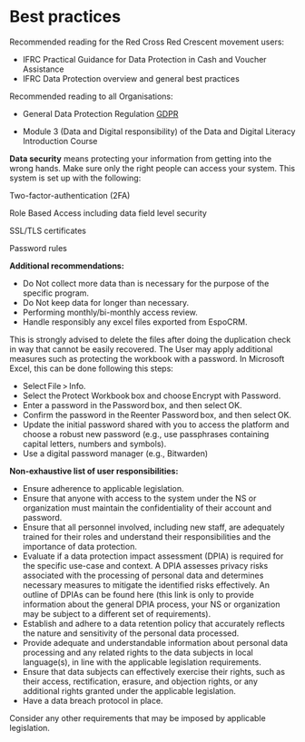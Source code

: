 # Best practices

Recommended reading for the Red Cross Red Crescent movement users:

- IFRC Practical Guidance for Data Protection in Cash and Voucher Assistance
- IFRC Data Protection overview and general best practices

Recommended reading to all Organisations:

- General Data Protection Regulation [GDPR](https://gdpr-info.eu/)

- Module 3 (Data and Digital responsibility) of the Data and Digital Literacy Introduction Course

**Data security** means protecting your information from getting into the wrong hands. Make sure only the right people can access your system. This system is set up with the following: 

Two-factor-authentication (2FA) 

Role Based Access including data field level security 

SSL/TLS certificates 

Password rules 

**Additional recommendations:** 

- Do Not collect more data than is necessary for the purpose of the specific program.
- Do Not keep data for longer than necessary.
- Performing monthly/bi-monthly access review.
- Handle responsibly any excel files exported from EspoCRM.

This is strongly advised to delete the files after doing the duplication check in way that cannot be easily recovered. The User may apply additional measures such as protecting the workbook with a password. In Microsoft Excel, this can be done following this steps:

  - Select File > Info.
  - Select the Protect Workbook box and choose Encrypt with Password.
  - Enter a password in the Password box, and then select OK.
  - Confirm the password in the Reenter Password box, and then select OK.
  - Update the initial password shared with you to access the platform and choose a robust new password (e.g., use passphrases containing capital letters, numbers and symbols).
  - Use a digital password manager (e.g., Bitwarden)


**Non-exhaustive list of user responsibilities:**

- Ensure adherence to applicable legislation.
- Ensure that anyone with access to the system under the NS or organization must maintain the confidentiality of their account and password.
- Ensure that all personnel involved, including new staff, are adequately trained for their roles and understand their responsibilities and the importance of data protection.
- Evaluate if a data protection impact assessment (DPIA) is required for the specific use-case and context. A DPIA assesses privacy risks associated with the processing of personal data and determines necessary measures to mitigate the identified risks effectively. An outline of DPIAs can be found here (this link is only to provide information about the general DPIA process, your NS or organization may be subject to a different set of requirements).
- Establish and adhere to a data retention policy that accurately reflects the nature and sensitivity of the personal data processed.
- Provide adequate and understandable information about personal data processing and any related rights to the data subjects in local language(s), in line with the applicable legislation requirements.  
- Ensure that data subjects can effectively exercise their rights, such as their access, rectification, erasure, and objection rights, or any additional rights granted under the applicable legislation.  
- Have a data breach protocol in place.

Consider any other requirements that may be imposed by applicable legislation.
